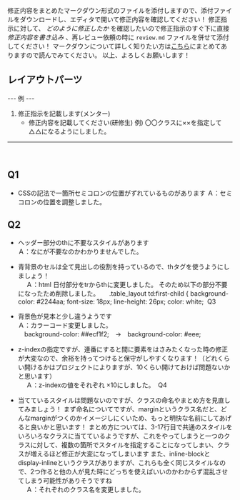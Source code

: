 修正内容をまとめたマークダウン形式のファイルを添付しますので、添付ファイルをダウンロードし、エディタで開いて修正内容を確認してください！
修正指示に対して、 *どのように修正したか* を確認したいので修正指示のすぐ下に直接 *修正内容を書き込み* 、再レビュー依頼の時に `review.md` ファイルを併せて添付してください！
マークダウンについて詳しく知りたい方は[こちら](https://giztech.gizumo-inc.work/lesson/40)にまとめてありますので読んでみてください。
以上、よろしくお願いします！
​
## レイアウトパーツ
--- 例 ---
1. 修正指示を記載します(メンター)
   - 修正内容を記載してください(研修生)
     例) 〇〇クラスに××を指定して△△になるようにしました。
----------
​
## Q1
- CSSの記法で一箇所セミコロンの位置がずれているものがあります
Ａ：セミコロンの位置を調整しました。
​
## Q2
- ヘッダー部分のthに不要なスタイルがあります  
Ａ：なにが不要なのかわかりませんでした。

- 青背景のセルは全て見出しの役割を持っているので、thタグを使うようにしましょう！  
　
Ａ：html 日付部分をtrからthに変更しました。
そのため以下の部分不要になったため削除しました。
　
.table_layout td:first-child {
  background-color: #2244aa;
  font-size: 18px;
  line-height: 26px;
  color: white;
​
Q3
- 背景色が見本と少し違うようです  
Ａ：カラーコード変更しました。  
  　background-color: ##ecf1f2;　→　background-color: #eee;  
- z-indexの指定ですが、連番にすると間に要素をはさみたくなった時の修正が大変なので、余裕を持ってつけると保守がしやすくなります！（どれくらい開けるかはプロジェクトによりますが、10くらい開けておけば問題ないかと思います）  
　
Ａ：z-indexの値をそれぞれ ×10にしました。
​
Q4
- 当てているスタイルは問題ないのですが、クラスの命名やまとめ方を見直してみましょう！
まず命名についてですが、marginというクラス名だと、どんなmarginがつくのかイメージしにくいため、もっと明快な名前にしてあげると良いかと思います！
まとめ方については、3-17行目で共通のスタイルをいろいろなクラスに当てているようですが、これをやってしまうと一つのクラスに対して、複数の箇所でスタイルを指定することになってしまい、クラスが増えるほど修正が大変になってしまいます
また、inline-blockとdisplay-inlineというクラスがありますが、これらも全く同じスタイルなので、2つ作ると他の人が見た時にどっちを使えばいいのかわからず混乱させてしまう可能性がありそうですね  
　
Ａ：それぞれのクラス名を変更しました。